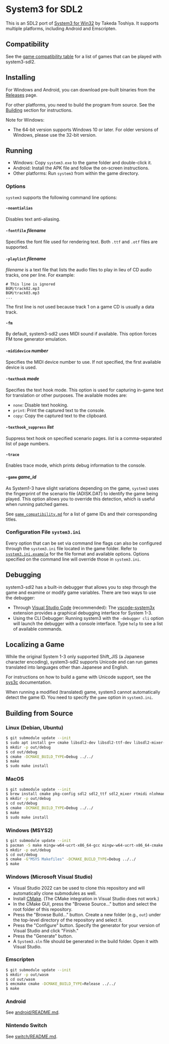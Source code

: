 # System3 for SDL2

This is an SDL2 port of
[System3 for Win32](http://takeda-toshiya.my.coocan.jp/alice/) by Takeda
Toshiya. It supports multiple platforms, including Android and Emscripten.

## Compatibility

See the [game compatibility table](game_compatibility.md) for a list of games
that can be played with system3-sdl2.

## Installing

For Windows and Android, you can download pre-built binaries from the
[Releases](https://github.com/kichikuou/system3-sdl2/releases) page.

For other platforms, you need to build the program from source. See the
[Building](#building) section for instructions.

Note for Windows:
- The 64-bit version supports Windows 10 or later. For older versions of
  Windows, please use the 32-bit version.

## Running

- Windows: Copy `system3.exe` to the game folder and double-click it.
- Android: Install the APK file and follow the on-screen instructions.
- Other platforms: Run `system3` from within the game directory.

### Options

`system3` supports the following command line options:

#### `-noantialias`
Disables text anti-aliasing.

#### `-fontfile` _filename_
Specifies the font file used for rendering text. Both `.ttf` and `.otf` files
are supported.

#### `-playlist` _filename_
_filename_ is a text file that lists the audio files to play in lieu of CD
audio tracks, one per line. For example:

```plaintext
# This line is ignored
BGM/track02.mp3
BGM/track03.mp3
...
```
The first line is not used because track 1 on a game CD is usually a data
track.

#### `-fm`
By default, system3-sdl2 uses MIDI sound if available. This option forces FM
tone generator emulation.

#### `-mididevice` _number_
Specifies the MIDI device number to use. If not specified, the first available
device is used.

#### `-texthook` _mode_
Specifies the text hook mode. This option is used for capturing in-game text
for translation or other purposes. The available modes are:
- `none`: Disable text hooking.
- `print`: Print the captured text to the console.
- `copy`: Copy the captured text to the clipboard.

#### `-texthook_suppress` _list_
Suppress text hook on specified scenario pages. _list_ is a comma-separated list
of page numbers.

#### `-trace`
Enables trace mode, which prints debug information to the console.

#### `-game` _game_id_
As System1-3 have slight variations depending on the game, `system3` uses the
fingerprint of the scenario file (ADISK.DAT) to identify the game being played.
This option allows you to override this detection, which is useful when running
patched games.

See [`game_compatibility.md`](game_compatibility.md) for a list of game IDs
and their corresponding titles.

### Configuration File `system3.ini`

Every option that can be set via command line flags can also be configured
through the `system3.ini` file located in the game folder. Refer to
[`system3.ini.example`](system3.ini.example) for the file format and available
options. Options specified on the command line will override those in
`system3.ini`.

## Debugging

system3-sdl2 has a built-in debugger that allows you to step through the game
and examine or modify game variables. There are two ways to use the debugger:

- Through [Visual Studio Code](https://code.visualstudio.com/) (recommended):
  The [vscode-system3x](https://github.com/kichikuou/vscode-system3x) extension
  provides a graphical debugging interface for System 1-3.
- Using the CLI Debugger: Running system3 with the `-debugger cli` option will
  launch the debugger with a console interface. Type `help` to see a list of
  available commands.

## Localizing a Game

While the original System 1-3 only supported Shift_JIS (a Japanese character
encoding), system3-sdl2 supports Unicode and can run games translated into
languages other than Japanese and English.

For instructions on how to build a game with Unicode support, see the
[sys3c](https://github.com/kichikuou/sys3c) documentation.

When running a modified (translated) game, system3 cannot automatically detect
the game ID. You need to specify the `game` option in `system3.ini`.

## Building from Source

### Linux (Debian, Ubuntu)

```bash
$ git submodule update --init
$ sudo apt install g++ cmake libsdl2-dev libsdl2-ttf-dev libsdl2-mixer-dev librtmidi-dev nlohmann-json3-dev
$ mkdir -p out/debug
$ cd out/debug
$ cmake -DCMAKE_BUILD_TYPE=Debug ../../
$ make
$ sudo make install
```

### MacOS

```bash
$ git submodule update --init
$ brew install cmake pkg-config sdl2 sdl2_ttf sdl2_mixer rtmidi nlohmann-json
$ mkdir -p out/debug
$ cd out/debug
$ cmake -DCMAKE_BUILD_TYPE=Debug ../../
$ make
$ sudo make install
```

### Windows (MSYS2)

```bash
$ git submodule update --init
$ pacman -S make mingw-w64-ucrt-x86_64-gcc mingw-w64-ucrt-x86_64-cmake mingw-w64-ucrt-x86_64-SDL2 mingw-w64-ucrt-x86_64-SDL2_ttf mingw-w64-ucrt-x86_64-rtmidi mingw-w64-ucrt-x86_64-nlohmann-json
$ mkdir -p out/debug
$ cd out/debug
$ cmake -G"MSYS Makefiles" -DCMAKE_BUILD_TYPE=Debug ../../
$ make
```

### Windows (Microsoft Visual Studio)

- Visual Studio 2022 can be used to clone this repository and will
  automatically clone submodules as well.
- Install [CMake](https://cmake.org/download/). (The CMake integration in
  Visual Studio does not work.)
- In the CMake GUI, press the "Browse Source..." button and select the root
  folder of this repository.
- Press the "Browse Build..." button. Create a new folder (e.g., `out`) under
  the top-level directory of the repository and select it.
- Press the "Configure" button. Specify the generator for your version of
  Visual Studio and click "Finish."
- Press the "Generate" button.
- A `System3.sln` file should be generated in the build folder. Open it with
  Visual Studio.

### Emscripten

```bash
$ git submodule update --init
$ mkdir -p out/wasm
$ cd out/wasm
$ emcmake cmake -DCMAKE_BUILD_TYPE=Release ../../
$ make
```

### Android

See [android/README.md](android/README.md).

### Nintendo Switch

See [switch/README.md](switch/README.md).
